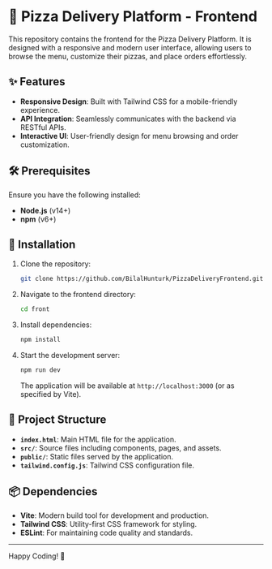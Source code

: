 
# 🍕 Pizza Delivery Platform - Frontend

This repository contains the frontend for the Pizza Delivery Platform. It is designed with a responsive and modern user interface, allowing users to browse the menu, customize their pizzas, and place orders effortlessly.

## ✨ Features

- **Responsive Design**: Built with Tailwind CSS for a mobile-friendly experience.
- **API Integration**: Seamlessly communicates with the backend via RESTful APIs.
- **Interactive UI**: User-friendly design for menu browsing and order customization.

## 🛠️ Prerequisites

Ensure you have the following installed:
- **Node.js** (v14+)
- **npm** (v6+)

## 🚀 Installation

1. Clone the repository:
   ```bash
   git clone https://github.com/BilalHunturk/PizzaDeliveryFrontend.git
   ```
2. Navigate to the frontend directory:
   ```bash
   cd front
   ```
3. Install dependencies:
   ```bash
   npm install
   ```
4. Start the development server:
   ```bash
   npm run dev
   ```
   The application will be available at `http://localhost:3000` (or as specified by Vite).

## 📂 Project Structure

- **`index.html`**: Main HTML file for the application.
- **`src/`**: Source files including components, pages, and assets.
- **`public/`**: Static files served by the application.
- **`tailwind.config.js`**: Tailwind CSS configuration file.

## 📦 Dependencies

- **Vite**: Modern build tool for development and production.
- **Tailwind CSS**: Utility-first CSS framework for styling.
- **ESLint**: For maintaining code quality and standards.

---

Happy Coding! 🍕
